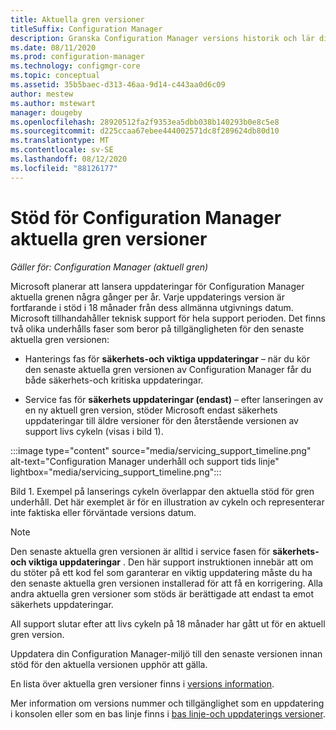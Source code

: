 ```yaml
---
title: Aktuella gren versioner
titleSuffix: Configuration Manager
description: Granska Configuration Manager versions historik och lär dig mer om de tjänst faser som erbjuds.
ms.date: 08/11/2020
ms.prod: configuration-manager
ms.technology: configmgr-core
ms.topic: conceptual
ms.assetid: 35b5baec-d313-46aa-9d14-c443aa0d6c09
author: mestew
ms.author: mstewart
manager: dougeby
ms.openlocfilehash: 28920512fa2f9353ea5dbb038b140293b0e8c5e8
ms.sourcegitcommit: d225ccaa67ebee444002571dc8f289624db80d10
ms.translationtype: MT
ms.contentlocale: sv-SE
ms.lasthandoff: 08/12/2020
ms.locfileid: "88126177"
---
```

# <a name="support-for-configuration-manager-current-branch-versions"></a>Stöd för Configuration Manager aktuella gren versioner

*Gäller för: Configuration Manager (aktuell gren)*

Microsoft planerar att lansera uppdateringar för Configuration Manager aktuella grenen några gånger per år. Varje uppdaterings version är fortfarande i stöd i 18 månader från dess allmänna utgivnings datum. Microsoft tillhandahåller teknisk support för hela support perioden. Det finns två olika underhålls faser som beror på tillgängligheten för den senaste aktuella gren versionen:

- Hanterings fas för **säkerhets-och viktiga uppdateringar** – när du kör den senaste aktuella gren versionen av Configuration Manager får du både säkerhets-och kritiska uppdateringar.  

- Service fas för **säkerhets uppdateringar (endast)** – efter lanseringen av en ny aktuell gren version, stöder Microsoft endast säkerhets uppdateringar till äldre versioner för den återstående versionen av support livs cykeln (visas i bild 1).  

:::image type="content" source="media/servicing_support_timeline.png" alt-text="Configuration Manager underhåll och support tids linje" lightbox="media/servicing_support_timeline.png":::

Bild 1. Exempel på lanserings cykeln överlappar den aktuella stöd för gren underhåll. Det här exemplet är för en illustration av cykeln och representerar inte faktiska eller förväntade versions datum.

> [!NOTE]
> Den senaste aktuella gren versionen är alltid i service fasen för **säkerhets-och viktiga uppdateringar** . Den här support instruktionen innebär att om du stöter på ett kod fel som garanterar en viktig uppdatering måste du ha den senaste aktuella gren versionen installerad för att få en korrigering. Alla andra aktuella gren versioner som stöds är berättigade att endast ta emot säkerhets uppdateringar.
>
> All support slutar efter att livs cykeln på 18 månader har gått ut för en aktuell gren version.
>
> Uppdatera din Configuration Manager-miljö till den senaste versionen innan stöd för den aktuella versionen upphör att gälla.

En lista över aktuella gren versioner finns i [versions information](updates.md#version-details).

Mer information om versions nummer och tillgänglighet som en uppdatering i konsolen eller som en bas linje finns i [bas linje-och uppdaterings versioner](updates.md#bkmk_Baselines).
